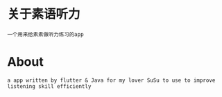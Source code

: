 # 关于素语听力
    一个用来给素素做听力练习的app
# About
    a app written by flutter & Java for my lover SuSu to use to improve listening skill efficiently 
